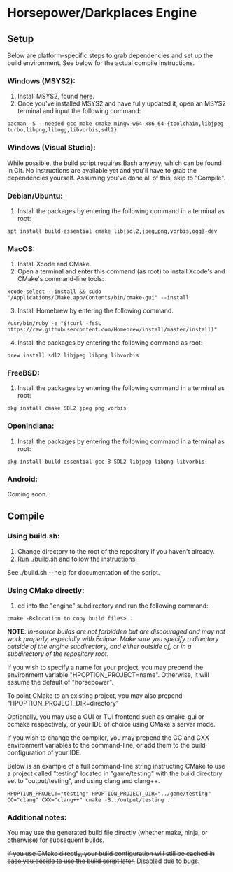 # Horsepower/Darkplaces Engine

## Setup
Below are platform-specific steps to grab dependencies and set up the build environment. See below for the actual compile instructions.

### Windows (MSYS2):

1. Install MSYS2, found [here](https://www.msys2.org/).
2. Once you've installed MSYS2 and have fully updated it, open an MSYS2 terminal and input the following command:

```
pacman -S --needed gcc make cmake mingw-w64-x86_64-{toolchain,libjpeg-turbo,libpng,libogg,libvorbis,sdl2}
```

### Windows (Visual Studio):

While possible, the build script requires Bash anyway, which can be found in
Git. No instructions are available yet and you'll have to grab the dependencies
yourself. Assuming you've done all of this, skip to "Compile".

### Debian/Ubuntu:

1. Install the packages by entering the following command in a terminal as root:

```
apt install build-essential cmake lib{sdl2,jpeg,png,vorbis,ogg}-dev
```

### MacOS:

1. Install Xcode and CMake.
2. Open a terminal and enter this command (as root) to install Xcode's and
CMake's command-line tools:

```
xcode-select --install && sudo "/Applications/CMake.app/Contents/bin/cmake-gui" --install
```
3. Install Homebrew by entering the following command.

```
/usr/bin/ruby -e "$(curl -fsSL https://raw.githubusercontent.com/Homebrew/install/master/install)"
```
4. Install the packages by entering the following command as root:

```
brew install sdl2 libjpeg libpng libvorbis
```

### FreeBSD:

1. Install the packages by entering the following command in a terminal as root:
```
pkg install cmake SDL2 jpeg png vorbis
```

### OpenIndiana:

1. Install the packages by entering the following command in a terminal as root:

```
pkg install build-essential gcc-8 SDL2 libjpeg libpng libvorbis
```

### Android:

Coming soon.

## Compile

### Using build.sh:
1. Change directory to the root of the repository if you haven't already.
2. Run ./build.sh and follow the instructions.

See ./build.sh --help for documentation of the script.

### Using CMake directly:
1. cd into the "engine" subdirectory and run the following command:
```
cmake -B<location to copy build files> .
```
**NOTE**: *In-source builds are not forbidden but are discouraged and may not work properly, especially with Eclipse. Make sure you specify a directory outside of the engine subdirectory, and either outside of, or in a subdirectory of the repository root.*

If you wish to specify a name for your project, you may prepend the environment variable "HPOPTION_PROJECT=name". Otherwise, it will assume the default of "horsepower".

To point CMake to an existing project, you may also prepend "HPOPTION_PROJECT_DIR=directory"

Optionally, you may use a GUI or TUI frontend such as cmake-gui or ccmake respectively, or your IDE of choice using CMake's server mode.

If you wish to change the compiler, you may prepend the CC and CXX environment variables to the command-line, or add them to the build configuration of your IDE.

Below is an example of a full command-line string instructing CMake to use a project called "testing" located in "game/testing" with the build directory set to "output/testing", and using clang and clang++.

```
HPOPTION_PROJECT="testing" HPOPTION_PROJECT_DIR="../game/testing" CC="clang" CXX="clang++" cmake -B../output/testing .
```
### Additional notes:

You may use the generated build file directly (whether make, ninja, or otherwise) for subsequent builds.

~~If you use CMake directly, your build configuration will still be cached in case you decide to use the build script later.~~
Disabled due to bugs.